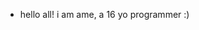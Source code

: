 - hello all! i am ame, a 16 yo programmer :) 

<!---
cestame/cestame is a ✨ special ✨ repository because its `README.md` (this file) appears on your GitHub profile.
You can click the Preview link to take a look at your changes.
--->
